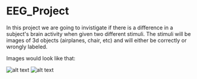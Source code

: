 # EEG_Project
In this project we are going to invistigate if there is a difference in a subject's brain activity when given two different stimuli. 
The stimuli will be images of 3d objects (airplanes, chair, etc) and will either be correctly or wrongly labeled.

Images would look like that:

![alt text](https://github.com/apospraf/EEG_Project/blob/master/test/airplane_0627_012.png.png)
![alt text](https://github.com/apospraf/EEG_Project/blob/master/test/bowl_000000218_009.png.png)
